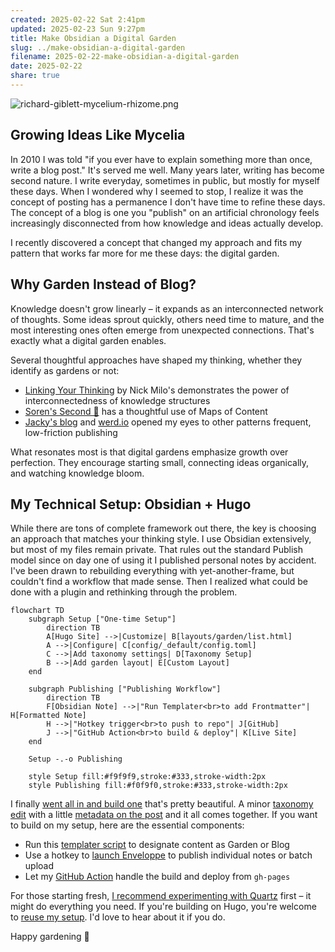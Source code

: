 ```yaml
---
created: 2025-02-22 Sat 2:41pm
updated: 2025-02-23 Sun 9:27pm
title: Make Obsidian a Digital Garden
slug: ../make-obsidian-a-digital-garden
filename: 2025-02-22-make-obsidian-a-digital-garden
date: 2025-02-22
share: true
---
```

![richard-giblett-mycelium-rhizome.png](/images/richard-giblett-mycelium-rhizome.png)

## Growing Ideas Like Mycelia

In 2010 I was told "if you ever have to explain something more than once, write a blog post." It's served me well. Many years later, writing has become second nature. I write everyday, sometimes in public, but mostly for myself these days. When I wondered why I seemed to stop, I realize it was the concept of posting has a permanence I don't have time to refine these days. The concept of a blog is one you "publish" on an artificial chronology feels increasingly disconnected from how knowledge and ideas actually develop.

I recently discovered a concept that changed my approach and fits my pattern that works far more for me these days: the digital garden.

## Why Garden Instead of Blog?

Knowledge doesn't grow linearly – it expands as an interconnected network of thoughts. Some ideas sprout quickly, others need time to mature, and the most interesting ones often emerge from unexpected connections. That's exactly what a digital garden enables.

Several thoughtful approaches have shaped my thinking, whether they identify as gardens or not:

- [Linking Your Thinking](https://notes.linkingyourthinking.com/Atlas/Notebox) by Nick Milo's demonstrates the power of interconnectedness of knowledge structures
- [Soren's Second 🧠](https://www.ssp.sh/brain/) has a thoughtful use of Maps of Content 
- [Jacky's blog](https://jzhao.xyz) and [werd.io](https://about.werd.io/) opened my eyes to other patterns frequent, low-friction publishing

What resonates most is that digital gardens emphasize growth over perfection. They encourage starting small, connecting ideas organically, and watching knowledge bloom.

## My Technical Setup: Obsidian + Hugo

While there are tons of complete framework out there, the key is choosing an approach that matches your thinking style. I use Obsidian extensively, but most of my files remain private. That rules out the standard Publish model since on day one of using it I published personal notes by accident. I've been drawn to rebuilding everything with yet-another-frame, but couldn't find a workflow that made sense. Then I realized what could be done with a plugin and rethinking through the problem.

```mermaid
flowchart TD
    subgraph Setup ["One-time Setup"]
        direction TB
        A[Hugo Site] -->|Customize| B[layouts/garden/list.html]
        A -->|Configure| C[config/_default/config.toml]
        C -->|Add taxonomy settings| D[Taxonomy Setup]
        B -->|Add garden layout| E[Custom Layout]
    end

    subgraph Publishing ["Publishing Workflow"]
        direction TB
        F[Obsidian Note] -->|"Run Templater<br>to add Frontmatter"| H[Formatted Note]
        H -->|"Hotkey trigger<br>to push to repo"| J[GitHub]
        J -->|"GitHub Action<br>to build & deploy"| K[Live Site]
    end

    Setup -.-o Publishing
    
    style Setup fill:#f9f9f9,stroke:#333,stroke-width:2px
    style Publishing fill:#f0f9f0,stroke:#333,stroke-width:2px
```

I finally [went all in and build one](https://github.com/mbbroberg/mbbroberg.github.io/blob/main/layouts/garden/list.html) that's pretty beautiful. A minor [taxonomy edit](https://github.com/mbbroberg/mbbroberg.github.io/blob/main/config/_default/config.toml#L45-L48) with a little [metadata on the post](https://github.com/mbbroberg/mbbroberg.github.io/blob/main/content/garden/2020-04-10-learning-demands-change.md?plain=1#L17-L18) and it all comes together. If you want to build on my setup, here are the essential components:

- Run this [templater script](https://gist.github.com/mbbroberg/2c90d7c5c96e3a68be2f1ccbdb26447b) to designate content as Garden or Blog
- Use a hotkey to [launch Enveloppe](https://enveloppe.ovh) to publish individual notes or batch upload
- Let my [GitHub Action](https://github.com/mbbroberg/mbbroberg.github.io/blob/main/.github/workflows/hugo.yml) handle the build and deploy from `gh-pages`

For those starting fresh, [I recommend experimenting with Quartz](https://quartz.jzhao.xyz) first – it might do everything you need. If you're building on Hugo, you're welcome to [reuse my setup](https://github.com/mbbroberg/mbbroberg.github.io). I'd love to hear about it if you do. 

Happy gardening 🌱